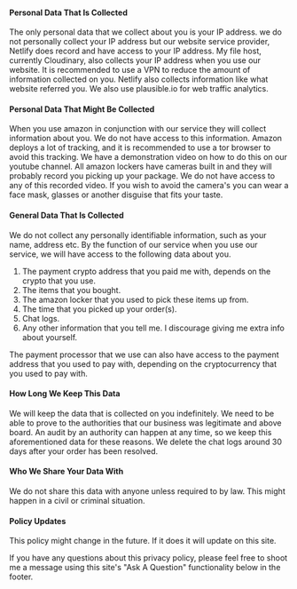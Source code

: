 #### Personal Data That Is Collected
The only personal data that we collect about you is your IP address. we do not personally collect your IP address but our website service provider,
Netlify does record and have access to your IP address. My file host, currently Cloudinary, also collects your IP address when you use our website. It is recommended to use a VPN to reduce the amount of information collected on you. Netlify also collects information like what website referred you. We also use plausible.io for web traffic analytics. 
#### Personal Data That Might Be Collected
When you use amazon in conjunction with our service they will collect information about you. We do not have access to this information. Amazon deploys a lot of tracking, and it is recommended to use a tor browser to avoid this tracking. We have a demonstration video on how to do this on our youtube channel. All amazon lockers have cameras built in and they will probably record you picking up your package. We do not have access to any of this recorded video.
If you wish to avoid the camera's you can wear a face mask, glasses or another disguise that fits your taste.
#### General Data That Is Collected
We do not collect any personally identifiable information, such as your name, address etc. 
By the function of our service when you use our service, we will have access to the following data about you.  
    <ol>
    <li>The payment crypto address that you paid me with, depends on the crypto that you use.</li>
    <li>The items that you bought.</li>
    <li>The amazon locker that you used to pick these items up from.</li>
    <li>The time that you picked up your order(s).</li>
    <li>Chat logs.</li>
    <li>Any other information that you tell me. I discourage giving me extra info about yourself.</li>
    </ol>
The payment processor that we use can also have access to the payment address that you used to pay with, depending on the cryptocurrency that you used to pay with. 
#### How Long We Keep This Data
We will keep the data that is collected on you indefinitely. We need to be able to prove to the authorities that our business was legitimate and above board. An audit by an authority can happen at any time, so we keep this aforementioned data for these reasons. We delete the chat logs around 30 days after your order has been resolved. 
#### Who We Share Your Data With
We do not share this data with anyone unless required to by law. This might happen in a civil or criminal situation.
#### Policy Updates
This policy might change in the future. If it does it will update on this site.

If you have any questions about this privacy policy, please feel free to shoot me a message using this site's "Ask A Question" functionality below in the footer. <br/>